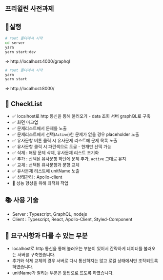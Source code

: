 ## 프리윌린 사전과제

## 🎈실행

```bash
# root 폴더에서 시작
cd server
yarn
yarn start:dev

```

=> http://localhost:4000/graphql

```bash
# root 폴더에서 시작
yarn
yarn start

```

=> http://localhost:8000/

## 🥎 CheckList

- ✅ localhost로 http 통신을 통해 불러오기 - data 조회 서버 graphQL로 구축
- ✅ 화면 마크업
- ✅ 문제리스트에서 문제를 노출
- ✅ 문제리스트에서 선택(`Active`)한 문제가 없을 경우 placeholder 노출
- ✅ 유사문항 버튼 클릭 시 유사문제 리스트에 문제 목록 노출
- ✅ 유사문항 클릭 시 파란색으로 토글 - 한개만 선택 가능
- ✅ 삭제 : 해당 문제 삭제, 유사문제 리스트 초기화
- ✅ 추가 : 선택된 유사문항 하단에 문제 추가, `active` 그대로 유지
- ✅ 교체 : 선택된 유사문항과 문항 교체
- ✅ 유사문제 리스트에 unitName 노출
- ✅ 상태관리 : Apollo-client
- 🔺 성능 향상을 위해 최적화 작업

## 📚 사용 기술

- Server : Typescript, GraphQL, nodejs
- Client : Typescript, React, Apollo-Client, Styled-Component

## 🧐 요구사항과 다를 수 있는 부분

- localhost로 http 통신을 통해 불러오는 부분이 있어서 간략하게 데이터를 불러오는 서버를 구축했습니다.
- 추가와 삭제 교체의 경우 서버로 다시 통신하지는 않고 로컬 상태에서만 조작되도록 하였습니다.
- unitName가 잘리는 부분은 툴팁으로 뜨도록 하였습니다.
